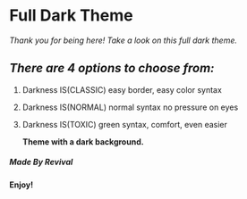 # Full Dark Theme

_Thank you for being here! Take a look on this full dark theme._

## _There are 4 options to choose from:_

1. Darkness IS(CLASSIC) easy border, easy color syntax
2. Darkness IS(NORMAL) normal syntax no pressure on eyes
3. Darkness IS(TOXIC) green syntax, comfort, even easier

   **Theme with a dark background.**

##### Made By Revival

**Enjoy!**

